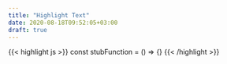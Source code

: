 ```yaml
---
title: "Highlight Text"
date: 2020-08-18T09:52:05+03:00
draft: true
---
```


  {{< highlight js >}}
    const stubFunction = () => {}
  {{< /highlight >}}
